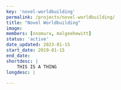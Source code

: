 ```yaml
---
key: 'novel-worldbuilding'
permalink: /projects/novel-worldbuilding/
title: "Novel Worldbuilding"
image: 
members: [nnomura, malgeehewitt]
status: 'active'
date_updated: 2023-01-15
start_date: 2019-01-15
end_date:
shortdesc: |
    THIS IS A THING
longdesc: |
  
---
```


